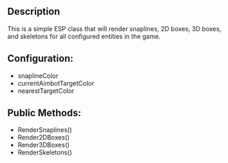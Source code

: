
## Description
This is a simple ESP class that will render snaplines, 2D boxes, 3D boxes, and skeletons for all configured entities in the game.

## Configuration:
- snaplineColor
- currentAimbotTargetColor
- nearestTargetColor

## Public Methods:
- RenderSnaplines()
- Render2DBoxes()
- Render3DBoxes()
- RenderSkeletons()

